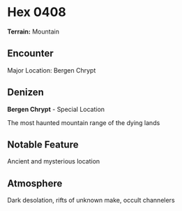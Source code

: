 # Hex 0408

**Terrain:** Mountain

## Encounter
Major Location: Bergen Chrypt

## Denizen
**Bergen Chrypt** - Special Location

The most haunted mountain range of the dying lands

## Notable Feature
Ancient and mysterious location

## Atmosphere
Dark desolation, rifts of unknown make, occult channelers
